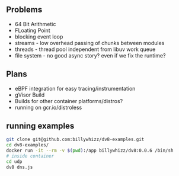 ## Problems
- 64 Bit Arithmetic
- FLoating Point
- blocking event loop
- streams - low overhead passing of chunks between modules
- threads - thread pool independent from libuv work queue
- file system - no good async story? even if we fix the runtime?

## Plans
- eBPF integration for easy tracing/instrumentation
- gVisor Build
- Builds for other container platforms/distros?
- running on gcr.io/distroless

## running examples
```bash
git clone git@github.com:billywhizz/dv8-examples.git
cd dv8-examples/
docker run -it --rm -v $(pwd):/app billywhizz/dv8:0.0.6 /bin/sh
# inside container
cd udp
dv8 dns.js
```
